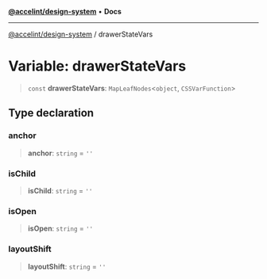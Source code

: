 [**@accelint/design-system**](../README.md) • **Docs**

***

[@accelint/design-system](../README.md) / drawerStateVars

# Variable: drawerStateVars

> `const` **drawerStateVars**: `MapLeafNodes`\<`object`, `CSSVarFunction`\>

## Type declaration

### anchor

> **anchor**: `string` = `''`

### isChild

> **isChild**: `string` = `''`

### isOpen

> **isOpen**: `string` = `''`

### layoutShift

> **layoutShift**: `string` = `''`
